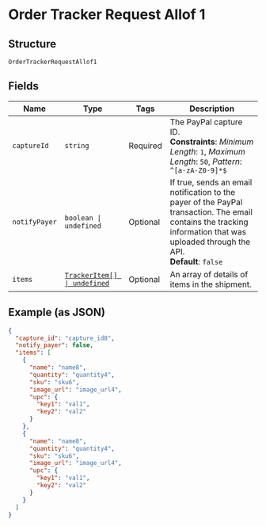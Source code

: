 
# Order Tracker Request Allof 1

## Structure

`OrderTrackerRequestAllof1`

## Fields

| Name | Type | Tags | Description |
|  --- | --- | --- | --- |
| `captureId` | `string` | Required | The PayPal capture ID.<br>**Constraints**: *Minimum Length*: `1`, *Maximum Length*: `50`, *Pattern*: `^[a-zA-Z0-9]*$` |
| `notifyPayer` | `boolean \| undefined` | Optional | If true, sends an email notification to the payer of the PayPal transaction. The email contains the tracking information that was uploaded through the API.<br>**Default**: `false` |
| `items` | [`TrackerItem[] \| undefined`](../../doc/models/tracker-item.md) | Optional | An array of details of items in the shipment. |

## Example (as JSON)

```json
{
  "capture_id": "capture_id8",
  "notify_payer": false,
  "items": [
    {
      "name": "name8",
      "quantity": "quantity4",
      "sku": "sku6",
      "image_url": "image_url4",
      "upc": {
        "key1": "val1",
        "key2": "val2"
      }
    },
    {
      "name": "name8",
      "quantity": "quantity4",
      "sku": "sku6",
      "image_url": "image_url4",
      "upc": {
        "key1": "val1",
        "key2": "val2"
      }
    }
  ]
}
```


